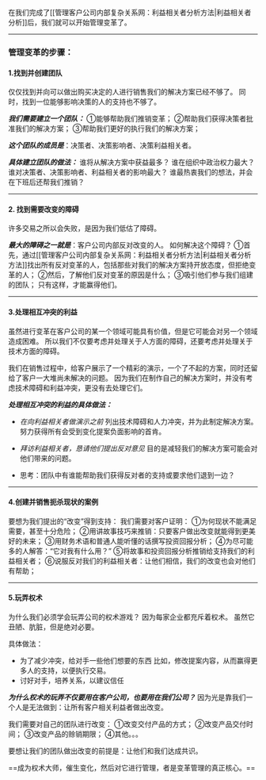 在我们完成了[[管理客户公司内部复杂关系网：利益相关者分析方法|利益相关者分析]]后，我们就可以开始管理变革了。

***
### 管理变革的步骤：

#### 1.找到并创建团队
仅仅找到并向可以做出购买决定的人进行销售我们的解决方案已经不够了。
同时，找到一位能够影响决策的人的支持也不够了。

***我们需要建立一个团队：***
①能够帮助我们推销变革；
②帮助我们获得决策者批准我们的解决方案；
③帮助我们更好的执行我们的解决方案；

***这个团队的成员是***：决策者、决策影响者、决策利益相关者。

***具体建立团队的做法：***
谁将从解决方案中获益最多？
谁在组织中政治权力最大？
谁对决策者、决策影响者、利益相关者的影响最大？
谁最热衷我们的想法，并会在下班后还帮我们推销？

***

#### 2. 找到需要改变的障碍
许多交易之所以会失败，是因为我们低估了障碍。

***最大的障碍之一就是***：客户公司内部反对改变的人。
如何解决这个障碍？
①首先，通过[[管理客户公司内部复杂关系网：利益相关者分析方法|利益相关者分析方法]]找出所有反对变革的人，包括那些对我们的解决方案持开放态度，但拒绝变革的人；
②然后，了解他们反对变革的原因是什么；
③吸引他们参与我们组建的团队；
只有这样，才能赢得他们。

***

#### 3.处理相互冲突的利益
虽然进行变革在客户公司的某一个领域可能具有价值，但是它可能会对另一个领域造成困难。
所以我们不仅要考虑并处理关于人方面的障碍，还要考虑并处理关于技术方面的障碍。

我们在销售过程中，给客户展示了一个精彩的演示，一个了不起的方案，同时还留给了客户一大堆尚未解决的问题。
因为我们在制作自己的解决方案时，并没有考虑技术障碍和利益冲突，更没有去处理它们。

***处理相互冲突的利益的具体做法：***
- *在向利益相关者做演示之前*
列出技术障碍和人力冲突，并为此制定解决方案。
努力获得所有会受到变化提案负面影响的首肯。

- *拜访利益相关者，恳请他们提出反对意见*
目的是减轻我们的解决方案可能会对他们带来的问题。

- 思考：团队中有谁能帮助我们获得反对者的支持或要求他们退到一边？

***

#### 4.创建并销售扼杀现状的案例
要想为我们提出的“改变”得到支持：
我们需要对客户证明：
①为何现状不能满足需要，甚至十分危险；
②用讲故事技巧来推销：只要客户做出改变就能得到更美好的未来；
③用财务术语和普通人能听懂的话撰写投资回报分析；
④为尽可能多的人解答：“它对我有什么用？”
⑤将故事和投资回报分析推销给支持我们的利益相关者；
⑥说服反对我们的利益相关者：让他们相信，我们的改变也会对他们有帮助；

***

#### 5.玩弄权术
为什么我们必须学会玩弄公司的权术游戏？
因为每家企业都充斥着权术。
虽然它丑陋、肮脏，但是绝对必要。

具体做法：
- 为了减少冲突，给对手一些他们想要的东西
比如，修改提案内容，从而赢得更多人的支持，以便执行交易。
- 讨好对手，培养关系，以建议信任
  
  
***为什么权术的玩弄不仅要用在客户公司，也要用在我们公司？***
因为光是靠我们一个人是无法做到：让所有客户相关利益者做出改变。

我们需要对自己的团队进行改变：
①改变交付产品的方式；
②改变产品交付时间；
③改变产品的赊销期限；
④其他。。。

要想让我们的团队做出改变的前提是：让他们和我们达成共识。

==成为权术大师，催生变化，然后对它进行管理，者是变革管理的真正核心。==

